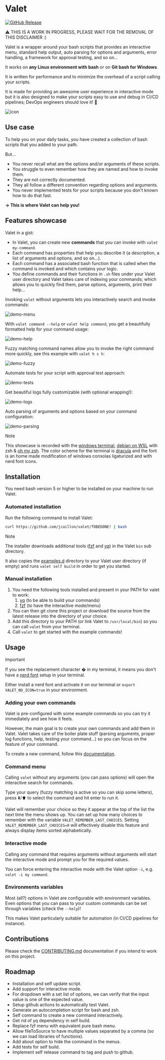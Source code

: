 # Valet

[![GitHub Release](https://img.shields.io/github/v/release/jcaillon/valet?sort=date&style=flat&logo=github&logoColor=white&label=Latest%20release&color=%2350C878)](https://github.com/jcaillon/3P/releases/latest)

⚠️ THIS IS A WORK IN PROGRESS, PLEASE WAIT FOR THE REMOVAL OF THIS DISCLAIMER :)

Valet is a wrapper around your bash scripts that provides an interactive menu, standard help output, auto parsing for options and arguments, error handling, a framework for approval testing, and so on...

It works on **any Linux environment with bash** or on **Git bash for Windows**.

It is written for performance and to minimize the overhead of a script calling your scripts.

It is made for providing an awesome user experience in interactive mode but it is also designed to make your scripts easy to use and debug in CI/CD pipelines; DevOps engineers should love it! 💖

![icon](docs/images/icon.svg)

## Use case

To help you on your daily tasks, you have created a collection of bash scripts that you added to your path.

But...

- You never recall what are the options and/or arguments of these scripts.
- You struggle to even remember how they are named and how to invoke them.
- They are not correctly documented.
- They all follow a different convention regarding options and arguments.
- You never implemented tests for your scripts because you don't known how to do that fast.

**→ This is where Valet can help you!**

## Features showcase

Valet in a gist:

- In Valet, you can create new **commands** that you can invoke with `valet my-command`.
- Each command has properties that help you describe it (a description, a list of arguments and options, and so on...).
- Each command has a associated bash function that is called when the command is invoked and which contains your logic.
- You define commands and their functions in `.sh` files under your Valet user directory and Valet takes care of indexing your commands; which allows you to quickly find them, parse options, arguments, print their help...

Invoking `valet` without arguments lets you interactively search and invoke commands:

![demo-menu](docs/images/readme/demo-menu.gif)

With `valet command --help` or `valet help command`, you get a beautifully formatted help for your command usage:

![demo-help](docs/images/readme/demo-help.gif)

Fuzzy matching command names allow you to invoke the right command more quickly, see this example with `valet h s h`:

![demo-fuzzy](docs/images/readme/demo-fuzzy.gif)

Automate tests for your script with approval test approach:

![demo-tests](docs/images/readme/demo-tests.gif)

Get beautiful logs fully customizable (with optional wrapping!):

![demo-logs](docs/images/readme/demo-logs.gif)

Auto parsing of arguments and options based on your command configuration:

![demo-parsing](docs/images/readme/demo-parsing.gif)

> [!NOTE]
> This showcase is recorded with the [windows terminal](https://github.com/microsoft/terminal), [debian on WSL](https://wiki.debian.org/InstallingDebianOn/Microsoft/Windows/SubsystemForLinux) with zsh & [oh my zsh](https://ohmyz.sh/).
> The color scheme for the terminal is [dracula](https://draculatheme.com/windows-terminal) and the font is an home made modification of windows consolas ligaturized and with nerd font icons.

## Installation

You need bash version 5 or higher to be installed on your machine to run Valet.

### Automated installation

Run the following command to install Valet:

```bash
curl https://github.com/jcaillon/valet/TOBEDONE! | bash
```

> [!NOTE]
> The installer downloads additional tools ([fzf][fzf] and [yq][yq]) in the Valet `bin` sub directory.
>
> It also copies the [examples.d](examples.d) directory to your Valet user directory (if empty) and runs `valet self build` in order to get you started.

### Manual installation

1. You need the following tools installed and present in your PATH for valet to work:
   1. [yq][yq] (to be able to build your commands)
   2. [fzf][fzf] (to have the interactive mode/menu)
2. You can then git clone this project or download the source from the latest release into the directory of your choice.
3. Add this directory to your PATH (or link Valet to `/usr/local/bin`) so you can call `valet` from your terminal.
4. Call `valet` to get started with the example commands!

## Usage

> [!IMPORTANT]
> If you see the replacement character � in my terminal, it means you don't have a [nerd font][nerd-font] setup in your terminal.
>
> Either install a nerd font and activate it on our terminal or `export VALET_NO_ICON=true` in your environment.

### Adding your own commands

Valet is pre-configured with some example commands so you can try it immediately and see how it feels.

However, the main goal is to create your own commands and add them in Valet. Valet takes care of the boiler plate stuff (parsing arguments, proper log functions, help, testing your command...) so you can focus on the feature of your command.

To create a new command, follow this [documentation][new-command].

### Command menu

Calling `valet` without any arguments (you can pass options) will open the interactive search for commands.

Type your query (fuzzy matching is active so you can skip some letters), press ⬇️/⬆️ to select the command and hit enter to run it.

Valet will remember your choice so they it appear at the top of the list the next time the menu shows up. You can set up how many choices to remember with the variable `VALET_REMEMBER_LAST_CHOICES`. Setting `VALET_REMEMBER_LAST_CHOICES=0` will effectively disable this feature and always display items sorted alphabetically.

### Interactive mode

Calling any command that requires arguments without arguments will start the interactive mode and prompt you for the required values.

You can force entering the interactive mode with the Valet option `-i`, e.g. `valet -i my command`.

### Environments variables

Most (all?) options in Valet are configurable with environment variables. Even options that you can pass to your custom commands can be set through variables (check the `--help`)!

This makes Valet particularly suitable for automation (in CI/CD pipelines for instance).

## Contributions

Please check the [CONTRIBUTING.md](CONTRIBUTING.md) documentation if you intend to work on this project.

## Roadmap

- Installation and self update script.
- Add support for interactive mode.
- For dropdown with a set list of options, we can verify that the input value is one of the expected value.
- Setup github actions to automatically test Valet.
- Generate an autocompletion script for bash and zsh.
- Self command to create a new command interactively.
- Get rid of yq dependency in self build.
- Replace fzf menu with equivalent pure bash menu.
- Allow fileToSource to have multiple values separated by a comma (so we can load libraries of functions).
- Add about option to hide the command in the menus.
- Add tests for self build.
- Implement self release command to tag and push to github.

[fzf]: https://github.com/junegunn/fzf
[yq]: https://github.com/mikefarah/yq
[nerd-font]: https://www.nerdfonts.com/
[new-command]: docs/create-new-command.md
